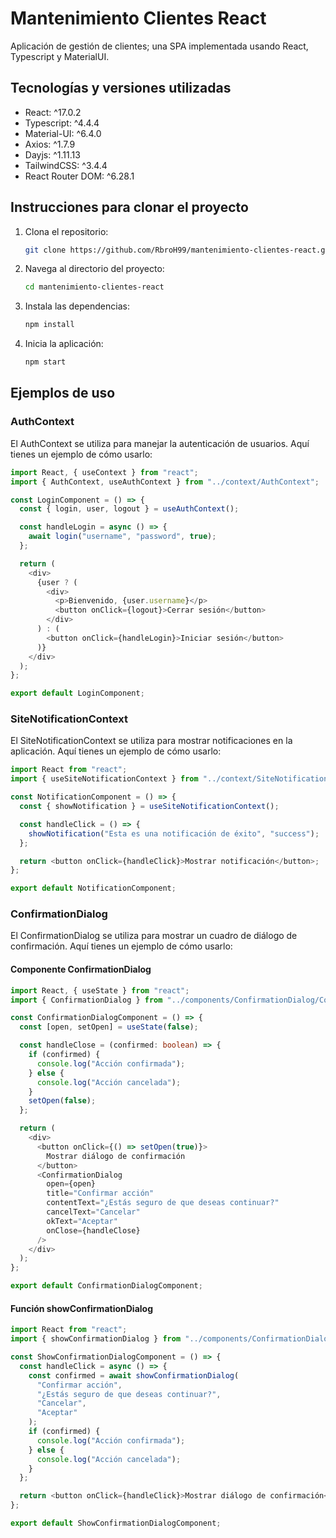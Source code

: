 # Mantenimiento Clientes React

Aplicación de gestión de clientes; una SPA implementada usando React, Typescript y MaterialUI.

## Tecnologías y versiones utilizadas

- React: ^17.0.2
- Typescript: ^4.4.4
- Material-UI: ^6.4.0
- Axios: ^1.7.9
- Dayjs: ^1.11.13
- TailwindCSS: ^3.4.4
- React Router DOM: ^6.28.1

## Instrucciones para clonar el proyecto

1. Clona el repositorio:

   ```sh
   git clone https://github.com/RbroH99/mantenimiento-clientes-react.git
   ```

2. Navega al directorio del proyecto:

   ```sh
   cd mantenimiento-clientes-react
   ```

3. Instala las dependencias:

   ```sh
   npm install
   ```

4. Inicia la aplicación:

   ```sh
   npm start
   ```

## Ejemplos de uso

### AuthContext

El AuthContext se utiliza para manejar la autenticación de usuarios. Aquí tienes un ejemplo de cómo usarlo:

```ts
import React, { useContext } from "react";
import { AuthContext, useAuthContext } from "../context/AuthContext";

const LoginComponent = () => {
  const { login, user, logout } = useAuthContext();

  const handleLogin = async () => {
    await login("username", "password", true);
  };

  return (
    <div>
      {user ? (
        <div>
          <p>Bienvenido, {user.username}</p>
          <button onClick={logout}>Cerrar sesión</button>
        </div>
      ) : (
        <button onClick={handleLogin}>Iniciar sesión</button>
      )}
    </div>
  );
};

export default LoginComponent;
```

### SiteNotificationContext

El SiteNotificationContext se utiliza para mostrar notificaciones en la aplicación. Aquí tienes un ejemplo de cómo usarlo:

```ts
import React from "react";
import { useSiteNotificationContext } from "../context/SiteNotificationContext";

const NotificationComponent = () => {
  const { showNotification } = useSiteNotificationContext();

  const handleClick = () => {
    showNotification("Esta es una notificación de éxito", "success");
  };

  return <button onClick={handleClick}>Mostrar notificación</button>;
};

export default NotificationComponent;
```

### ConfirmationDialog

El ConfirmationDialog se utiliza para mostrar un cuadro de diálogo de confirmación. Aquí tienes un ejemplo de cómo usarlo:

#### Componente ConfirmationDialog

```ts
import React, { useState } from "react";
import { ConfirmationDialog } from "../components/ConfirmationDialog/ConfirmationDialog";

const ConfirmationDialogComponent = () => {
  const [open, setOpen] = useState(false);

  const handleClose = (confirmed: boolean) => {
    if (confirmed) {
      console.log("Acción confirmada");
    } else {
      console.log("Acción cancelada");
    }
    setOpen(false);
  };

  return (
    <div>
      <button onClick={() => setOpen(true)}>
        Mostrar diálogo de confirmación
      </button>
      <ConfirmationDialog
        open={open}
        title="Confirmar acción"
        contentText="¿Estás seguro de que deseas continuar?"
        cancelText="Cancelar"
        okText="Aceptar"
        onClose={handleClose}
      />
    </div>
  );
};

export default ConfirmationDialogComponent;
```

#### Función showConfirmationDialog

```ts
import React from "react";
import { showConfirmationDialog } from "../components/ConfirmationDialog/ConfirmationDialog";

const ShowConfirmationDialogComponent = () => {
  const handleClick = async () => {
    const confirmed = await showConfirmationDialog(
      "Confirmar acción",
      "¿Estás seguro de que deseas continuar?",
      "Cancelar",
      "Aceptar"
    );
    if (confirmed) {
      console.log("Acción confirmada");
    } else {
      console.log("Acción cancelada");
    }
  };

  return <button onClick={handleClick}>Mostrar diálogo de confirmación</button>;
};

export default ShowConfirmationDialogComponent;
```
